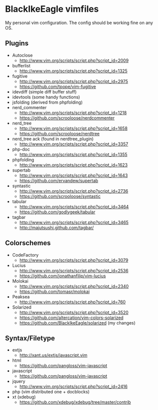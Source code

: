 BlackIkeEagle vimfiles
===

My personal vim configuration.
The config should be working fine on any OS.

Plugins
---

* Autoclose
  * http://www.vim.org/scripts/script.php?script_id=2009
* bufferlist
  * http://www.vim.org/scripts/script.php?script_id=1325
* fugitive
  * http://www.vim.org/scripts/script.php?script_id=2975
  * https://github.com/tpope/vim-fugitive
* idevdiff (simple diff buffer stuff)
* idevtools (some handy functions)
* jsfolding (derived from phpfolding)
* nerd_commenter
  * http://www.vim.org/scripts/script.php?script_id=1218
  * https://github.com/scrooloose/nerdcommenter
* nerd_tree
  * http://www.vim.org/scripts/script.php?script_id=1658
  * https://github.com/scrooloose/nerdtree
* nerd_tree ack (found in nerdtree_plugin)
  * http://www.vim.org/scripts/script.php?script_id=3357
* php-doc
  * http://www.vim.org/scripts/script.php?script_id=1355
* phpfolding
  * http://www.vim.org/scripts/script.php?script_id=1623
* supertab
  * http://www.vim.org/scripts/script.php?script_id=1643
  * https://github.com/ervandew/supertab
* syntastic
  * http://www.vim.org/scripts/script.php?script_id=2736
  * https://github.com/scrooloose/syntastic
* tabular
  * http://www.vim.org/scripts/script.php?script_id=3464
  * https://github.com/godlygeek/tabular
* tagbar
  * http://www.vim.org/scripts/script.php?script_id=3465
  * http://majutsushi.github.com/tagbar/

Colorschemes
---

* CodeFactory
  * http://www.vim.org/scripts/script.php?script_id=3079
* Lucius
  * http://www.vim.org/scripts/script.php?script_id=2536
  * https://github.com/jonathanfilip/vim-lucius
* Molokai
  * http://www.vim.org/scripts/script.php?script_id=2340
  * https://github.com/tomasr/molokai
* Peaksea
  * http://www.vim.org/scripts/script.php?script_id=760
* Solarized
  * http://www.vim.org/scripts/script.php?script_id=3520
  * https://github.com/altercation/vim-colors-solarized
  * https://github.com/BlackIkeEagle/solarized (my changes)

Syntax/Filetype
---

* extjs
  * http://xant.us/extjs/javascript.vim
* html
  * https://github.com/pangloss/vim-javascript
* javascript
  * https://github.com/pangloss/vim-javascript
* jquery
  * http://www.vim.org/scripts/script.php?script_id=2416
* php (vim distributed one + docblocks)
* xt (xdebug)
  * https://github.com/xdebug/xdebug/tree/master/contrib

